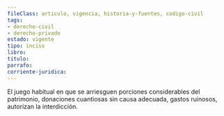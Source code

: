 ```yaml
---
fileClass: articulo, vigencia, historia-y-fuentes, codigo-civil
tags:
- derecho-civil
- derecho-privado
estado: vigente
tipo: inciso
libro:
titulo:
parrafo:
corriente-juridica:
---
```

El juego habitual en que se arriesguen porciones considerables del patrimonio, donaciones cuantiosas sin causa adecuada, gastos ruinosos, autorizan la interdicción.